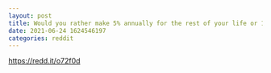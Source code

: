 ```yaml
--- 
layout: post 
title: Would you rather make 5% annually for the rest of your life or 1000% every 4 years? 
date: 2021-06-24 1624546197 
categories: reddit 
--- 
```

https://redd.it/o72f0d